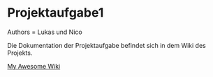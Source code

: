 # Projektaufgabe1

Authors = Lukas und Nico

Die Dokumentation der Projektaufgabe befindet sich in dem Wiki des Projekts.

[My Awesome Wiki](https://gitlab.com/projekte14/Projektaufgabe1/-/wikis/Dokumentation%20der%20Projektarbeit%20Digitalisierung%20der%20Datenerfassung)
